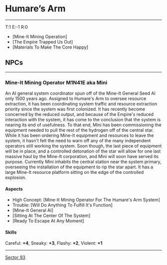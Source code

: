 # Humare’s Arm
___

T:1 E:-1 R:0
- [Mine-It Mining Operation]
- [The Empire Trapped Us Out]
- [Materials To Make The Core Happy]

## NPCs
___
### Mine-It Mining Operator M1N41E aka Mini
An AI general system coordinator spun off of the Mine-It General Seed AI only 1500 years ago. Assigned to Humare's Arm to oversee resource extraction, it has been coordinating system traffic and resource extraction priority since the system was first colonized. It has recently become concerned by the reduced output, and because of the Empire's reduced interaction with the system, it has come to the conclusion that the system is nearing its end of usefulness. To that end, Mini has been commissioning the equipment needed to pull the rest of the hydrogen off of the central star. While it has been ordering Mine-It equipment and resources to leave the system, it hasn't felt the need to warn off any of the many independent operators still working the system. Soon though, the last piece of equipment will be in place, and a controlled detonation of the star will allow for one last massive haul by the Mine-It corporation, and Mini will soon have served its purpose. Currently Mini inhabits the central station near the system primary, overseeing the installation of the equipment to rip the star apart. It has a large Mine-It resource platform sitting on the edge of the controlled explosion.

#### Aspects
- High Concept: [Mine-It Mining Operator For The Humare's Arm System]
- Trouble: [Will Do Anything To Fulfill It's Function]
- [Mine-It General AI]
- [Sitting At The Center Of The System]
- [Ready To Escape At Any Moment]

#### Skills
Careful: **+4**, Sneaky: **+3**, Flashy: **+2**, Violent: **+1**

___
[Sector 93](../../Sector93.md)
